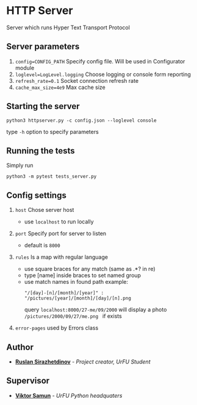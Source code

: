 # HTTP Server

Server which runs Hyper Text Transport Protocol

## Server parameters
1) `config=CONFIG_PATH` Specify config file. Will be used in Configurator
 module
1) `loglevel=LogLevel.logging` Choose logging or console form reporting 
1) `refresh_rate=0.1` Socket connection refresh rate 
1) `cache_max_size=4e9` Max cache size

## Starting the server

```
python3 httpserver.py -c config.json --loglevel console
```

type `-h` option to specify parameters

## Running the tests

Simply run
```
python3 -m pytest tests_server.py
```

## Config settings

1) `host` Chose server host
    * use `localhost` to run locally
2) `port` Specify port for server to listen
    * default is `8000`
3) `rules` Is a map with regular language 
    * use square braces for any match (same as .*? in re)
    * type \[name\] inside braces to set named group
    * use match names in found path
        example: 
        ```
        "/[day]-[n]/[month]/[year]" : "/pictures/[year]/[month]/[day]/[n].png
        ```
        query `localhost:8000/27-me/09/2000` will display 
        a photo `/pictures/2000/09/27/me.png
        ` if exists 
        
4) `error-pages` used by Errors class

## Author

* **[Ruslan Sirazhetdinov](https://github.com/ruslansir)** - *Project creator, UrFU Student*

## Supervisor

* **[Viktor Samun](https://vk.com/victorsamun)** - *UrFU Python headquaters*
